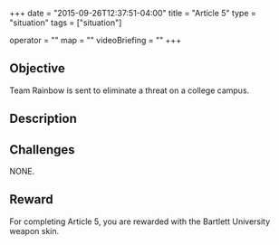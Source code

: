 +++
date = "2015-09-26T12:37:51-04:00"
title = "Article 5"
type = "situation"
tags = ["situation"]

operator = ""
map = ""
videoBriefing = ""
+++

## Objective

Team Rainbow is sent to eliminate a threat on a college campus.

## Description


## Challenges

NONE.

## Reward

For completing Article 5, you are rewarded with the Bartlett University weapon skin.
